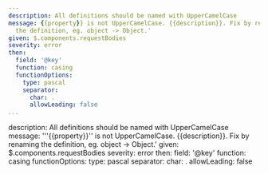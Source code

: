 ```yaml
---
description: All definitions should be named with UpperCamelCase
message: {{property}} is not UpperCamelCase. {{description}}. Fix by renaming
  the definition, eg. object -> Object.'
given: $.components.requestBodies
severity: error
then:
  field: '@key'
  function: casing
  functionOptions:
    type: pascal
    separator:
      char: .
      allowLeading: false
...
```

description: All definitions should be named with UpperCamelCase
message: '''{{property}}'' is not UpperCamelCase. {{description}}. Fix by renaming
  the definition, eg. object -> Object.'
given: $.components.requestBodies
severity: error
then:
  field: '@key'
  function: casing
  functionOptions:
    type: pascal
    separator:
      char: .
      allowLeading: false
